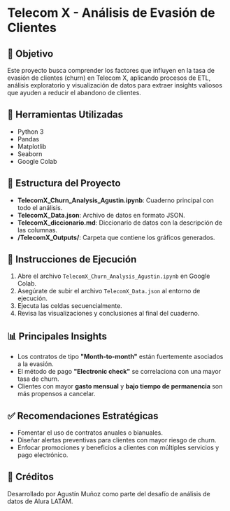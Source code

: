 # Telecom X - Análisis de Evasión de Clientes

## 🎯 Objetivo
Este proyecto busca comprender los factores que influyen en la tasa de evasión de clientes (churn) en Telecom X, aplicando procesos de ETL, análisis exploratorio y visualización de datos para extraer insights valiosos que ayuden a reducir el abandono de clientes.

## 🧰 Herramientas Utilizadas
- Python 3
- Pandas
- Matplotlib
- Seaborn
- Google Colab

## 📂 Estructura del Proyecto
- **TelecomX_Churn_Analysis_Agustin.ipynb**: Cuaderno principal con todo el análisis.
- **TelecomX_Data.json**: Archivo de datos en formato JSON.
- **TelecomX_diccionario.md**: Diccionario de datos con la descripción de las columnas.
- **/TelecomX_Outputs/**: Carpeta que contiene los gráficos generados.

## 🚀 Instrucciones de Ejecución
1. Abre el archivo `TelecomX_Churn_Analysis_Agustin.ipynb` en Google Colab.
2. Asegúrate de subir el archivo `TelecomX_Data.json` al entorno de ejecución.
3. Ejecuta las celdas secuencialmente.
4. Revisa las visualizaciones y conclusiones al final del cuaderno.

## 📊 Principales Insights
- Los contratos de tipo **"Month-to-month"** están fuertemente asociados a la evasión.
- El método de pago **"Electronic check"** se correlaciona con una mayor tasa de churn.
- Clientes con mayor **gasto mensual** y **bajo tiempo de permanencia** son más propensos a cancelar.

## ✅ Recomendaciones Estratégicas
- Fomentar el uso de contratos anuales o bianuales.
- Diseñar alertas preventivas para clientes con mayor riesgo de churn.
- Enfocar promociones y beneficios a clientes con múltiples servicios y pago electrónico.

## 📎 Créditos
Desarrollado por Agustín Muñoz como parte del desafío de análisis de datos de Alura LATAM.
